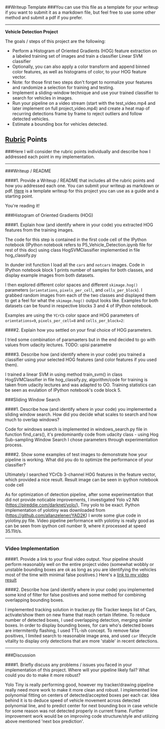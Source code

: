 ##Writeup Template
###You can use this file as a template for your writeup if you want to submit it as a markdown file, but feel free to use some other method and submit a pdf if you prefer.

---

**Vehicle Detection Project**

The goals / steps of this project are the following:

* Perform a Histogram of Oriented Gradients (HOG) feature extraction on a labeled training set of images and train a classifier Linear SVM classifier
* Optionally, you can also apply a color transform and append binned color features, as well as histograms of color, to your HOG feature vector. 
* Note: for those first two steps don't forget to normalize your features and randomize a selection for training and testing.
* Implement a sliding-window technique and use your trained classifier to search for vehicles in images.
* Run your pipeline on a video stream (start with the test_video.mp4 and later implement on full project_video.mp4) and create a heat map of recurring detections frame by frame to reject outliers and follow detected vehicles.
* Estimate a bounding box for vehicles detected.


## [Rubric](https://review.udacity.com/#!/rubrics/513/view) Points
###Here I will consider the rubric points individually and describe how I addressed each point in my implementation.  

---
###Writeup / README

####1. Provide a Writeup / README that includes all the rubric points and how you addressed each one.  You can submit your writeup as markdown or pdf.  [Here](https://github.com/udacity/CarND-Vehicle-Detection/blob/master/writeup_template.md) is a template writeup for this project you can use as a guide and a starting point.  

You're reading it!

###Histogram of Oriented Gradients (HOG)

####1. Explain how (and identify where in your code) you extracted HOG features from the training images.

The code for this step is contained in the first code cell of the IPython notebook (IPython notebook refers to P5_Vehicle_Detection.ipynb file for rest of this doc) using class HogSVMClassifier implementied in file hog_classify.py 

In dunder init function I load all the `cars` and `notcars` images. Code in IPython notebook block 1 prints number of samples for both classes, and display example images from both datasets. 

I then explored different color spaces and different `skimage.hog()` parameters (`orientations`, `pixels_per_cell`, and `cells_per_block`).  I grabbed random images from each of the two classes and displayed them to get a feel for what the `skimage.hog()` output looks like. Examples for both datasets can be found in respective blocks 3 and 4 of IPython notebook.

Examples are using the `YCrCb` color space and HOG parameters of `orientations=9`, `pixels_per_cell=8` and `cells_per_block=2`:

####2. Explain how you settled on your final choice of HOG parameters.

I tried some combination of paramaeters but in the end decided to go with values from udacity lectures.
TODO: upisi parametre

####3. Describe how (and identify where in your code) you trained a classifier using your selected HOG features (and color features if you used them).

I trained a linear SVM in using method train_svm() in class HogSVMClassifier in file hog_classify.py, algorithm/code for training is taken from udacity lectures and was adapted to OO. Training statistics can be seen as evulation of IPython notebook's code block 5.

###Sliding Window Search

####1. Describe how (and identify where in your code) you implemented a sliding window search.  How did you decide what scales to search and how much to overlap windows?

Code for windows search is implemented in windows_search.py file in function find_cars(), it's predominantly code from udacity class - using Hog Sub-sampling Window Search  I chose parameters through experimentation process.

####2. Show some examples of test images to demonstrate how your pipeline is working.  What did you do to optimize the performance of your classifier?

Ultimately I searched YCrCb 3-channel HOG features in the feature vector, which provided a nice result.  Result image can be seen in ipython notebook code cell

As for optimization of detection pipeline, after some experimentation that did not provide noticable improvements, I investigated Yolo v2 NN (https://pjreddie.com/darknet/yolo/), Tiny yolo to be exact. Python implementation of yolotiny was downloaded from (https://github.com/allanzelener/YAD2K) I wrote some glue code in yolotiny.py file. Video pipeline performance with yolotiny is really good as can be seen from ipython cell number 9, where it processed at speed 35.11it/s.


---

### Video Implementation

####1. Provide a link to your final video output.  Your pipeline should perform reasonably well on the entire project video (somewhat wobbly or unstable bounding boxes are ok as long as you are identifying the vehicles most of the time with minimal false positives.)
Here's a [link to my video result](./project_video_out.mp4)


####2. Describe how (and identify where in your code) you implemented some kind of filter for false positives and some method for combining overlapping bounding boxes.

I implemented tracking solution in tracker.py file Tracker keeps list of Cars, activate/show them on new frame that reach certain lifetime.
To reduce number of detected boxes, I used overlapping detection, merging similar boxes. In order to display bounding boxes, for cars who's detected boxes are intermitently flashing, I used TTL-ish concept. To remove false positives, I limited search to reasonable image area, and used `car` lifecycle vitality to display only detections that are more 'stable' in recent detections.

---

###Discussion

####1. Briefly discuss any problems / issues you faced in your implementation of this project.  Where will your pipeline likely fail?  What could you do to make it more robust?

Yolo Tiny is really performing good, however my tracker/drawing pipeline really need more work to make it more clean and robust. I implemented line polynomial fitting on centers of detected/accepted boxes per each car. Idea behind it is to deduce speed of vehicle movement across detected polynomial line, and to predict center for next bounding box in case vehicle for some reason was not detected properly in current frame. Further improvement work would be on improving code structure/style and utilizing above mentioned 'next box prediction'.



